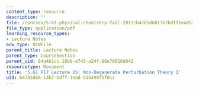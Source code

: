 ```yaml
---
content_type: resource
description: ''
file: /courses/5-61-physical-chemistry-fall-2017/b47b5d6813b7bdff1ead53b498f5f01c_MIT5_61F17_lec15.pdf
file_type: application/pdf
learning_resource_types:
- Lecture Notes
ocw_type: OCWFile
parent_title: Lecture Notes
parent_type: CourseSection
parent_uid: 84a4b1cc-10b0-e743-a24f-06e70616d942
resourcetype: Document
title: '5.61 F17 Lecture 15: Non-Degenerate Perturbation Theory I'
uid: b47b5d68-13b7-bdff-1ead-53b498f5f01c
---
```

